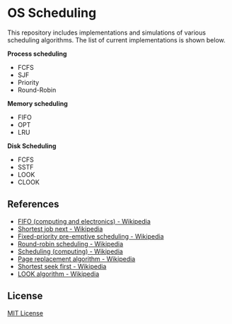 # OS Scheduling

This repository includes implementations and simulations
of various scheduling algorithms. The list of current implementations is shown below.

**Process scheduling**

- FCFS
- SJF
- Priority
- Round-Robin

**Memory scheduling**

- FIFO
- OPT
- LRU

**Disk Scheduling**

- FCFS
- SSTF
- LOOK
- CLOOK

## References

- [FIFO (computing and electronics) - Wikipedia](<https://en.wikipedia.org/wiki/FIFO_(computing_and_electronics)>)
- [Shortest job next - Wikipedia](https://en.wikipedia.org/wiki/Shortest_job_next)
- [Fixed-priority pre-emptive scheduling - Wikipedia](https://en.wikipedia.org/wiki/Fixed-priority_pre-emptive_scheduling)
- [Round-robin scheduling - Wikipedia](https://en.wikipedia.org/wiki/Round-robin_scheduling)
- [Scheduling (computing) - Wikipedia](<https://en.wikipedia.org/wiki/Scheduling_(computing)>)
- [Page replacement algorithm - Wikipedia](https://en.wikipedia.org/wiki/Page_replacement_algorithm#Least_recently_used)
- [Shortest seek first - Wikipedia](https://en.wikipedia.org/wiki/Shortest_seek_first)
- [LOOK algorithm - Wikipedia](https://en.wikipedia.org/wiki/LOOK_algorithm)

## License

[MIT License](LICENSE)
